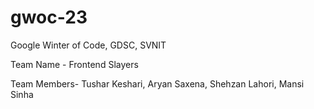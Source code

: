 # gwoc-23

Google Winter of Code, GDSC, SVNIT

Team Name - Frontend Slayers

Team Members- Tushar Keshari, Aryan Saxena, Shehzan Lahori, Mansi Sinha
